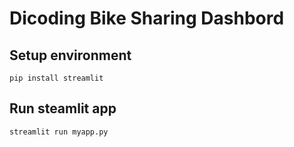 # Dicoding Bike Sharing Dashbord

## Setup environment

```
pip install streamlit
```

## Run steamlit app

```
streamlit run myapp.py
```

